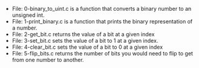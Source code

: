 * File: 0-binary_to_uint.c is a function that converts a binary number to an unsigned int.
* File: 1-print_binary.c is a function that prints the binary representation of a number.
* File: 2-get_bit.c returns the value of a bit at a given index
* File: 3-set_bit.c sets the value of a bit to 1 at a given index.
* File: 4-clear_bit.c sets the value of a bit to 0 at a given index
* File: 5-flip_bits.c returns the number of bits you would need to flip to get from one number to another.
